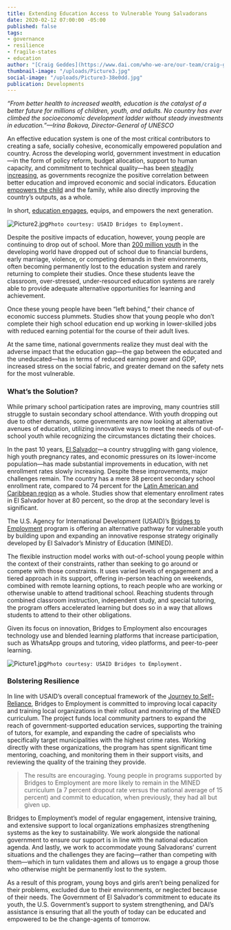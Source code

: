 ```yaml
---
title: Extending Education Access to Vulnerable Young Salvadorans
date: 2020-02-12 07:00:00 -05:00
published: false
tags:
- governance
- resilience
- fragile-states
- education
author: "[Craig Geddes](https://www.dai.com/who-we-are/our-team/craig-geddes)"
thumbnail-image: "/uploads/Picture3.jpg"
social-image: "/uploads/Picture3-38e0dd.jpg"
publication: Developments
---
```


*“From better health to increased wealth, education is the catalyst of a better future for millions of children, youth, and adults. No country has ever climbed the socioeconomic development ladder without steady investments in education.”—Irina Bokova, Director-General of UNESCO*

An effective education system is one of the most critical contributors to creating a safe, socially cohesive, economically empowered population and country. Across the developing world, government investment in education—in the form of policy reform, budget allocation, support to human capacity, and commitment to technical quality—has been [steadily increasing](https://ourworldindata.org/financing-education), as governments recognize the positive correlation between better education and improved economic and social indicators. Education [empowers the child](https://www.worldbank.org/en/news/immersive-story/2017/08/22/educating-girls-ending-child-marriage) and the family, while also directly improving the country’s outputs, as a whole. 

In short, [education engages](https://www.globalpartnership.org/results/education-data-highlights), equips, and empowers the next generation. 





![Picture2.jpg](/uploads/Picture2.jpg)`Photo courtesy: USAID Bridges to Employment.`

Despite the positive impacts of education, however, young people are continuing to drop out of school. More than [200 million youth](http://uis.unesco.org/sites/default/files/documents/new-methodology-shows-258-million-children-adolescents-and-youth-are-out-school.pdf) in the developing world have dropped out of school due to financial burdens, early marriage, violence, or competing demands in their environments, often becoming permanently lost to the education system and rarely returning to complete their studies. Once these students leave the classroom, over-stressed, under-resourced education systems are rarely able to provide adequate alternative opportunities for learning and achievement. 

Once these young people have been “left behind,” their chance of economic success plummets. Studies show that young people who don’t complete their high school education end up working in lower-skilled jobs with reduced earning potential for the course of their adult lives. 

At the same time, national governments realize they must deal with the adverse impact that the education gap—the gap between the educated and the uneducated—has in terms of reduced earning power and GDP, increased stress on the social fabric, and greater demand on the safety nets for the most vulnerable. 

### What’s the Solution? 

While primary school participation rates are improving, many countries still struggle to sustain secondary school attendance. With youth dropping out due to other demands, some governments are now looking at alternative avenues of education, utilizing innovative ways to meet the needs of out-of-school youth while recognizing the circumstances dictating their choices. 

In the past 10 years, [El Salvador](https://education.stateuniversity.com/pages/427/El-Salvador.html)—a country struggling with gang violence, high youth pregnancy rates, and economic pressures on its lower-income population—has made substantial improvements in education, with net enrollment rates slowly increasing. Despite these improvements, major challenges remain. The country has a mere 38 percent secondary school enrollment rate, compared to 74 percent for the [Latin American and Caribbean region](https://www.oecd.org/countries/elsalvador/Youth-Well-being-Policy-Review-of-El-Salvador-Assessment-and-Recommendations.pdf) as a whole. Studies show that elementary enrollment rates in El Salvador hover at 80 percent, so the drop at the secondary level is significant. 

The U.S. Agency for International Development (USAID)’s [Bridges to Employment](https://www.dai.com/our-work/projects/usaid-el-salvador-puentes-para-el-empleo-bridges-employment-project) program is offering an alternative pathway for vulnerable youth by building upon and expanding an innovative response strategy originally developed by El Salvador’s Ministry of Education (MINED). 

The flexible instruction model works with out-of-school young people within the context of their constraints, rather than seeking to go around or compete with those constraints. It uses varied levels of engagement and a tiered approach in its support, offering in-person teaching on weekends, combined with remote learning options, to reach people who are working or otherwise unable to attend traditional school. Reaching students through combined classroom instruction, independent study, and special tutoring, the program offers accelerated learning but does so in a way that allows students to attend to their other obligations. 

Given its focus on innovation, Bridges to Employment also encourages technology use and blended learning platforms that increase participation, such as WhatsApp groups and tutoring, video platforms, and peer-to-peer learning.

![Picture1.jpg](/uploads/Picture1.jpg)`Photo courtesy: USAID Bridges to Employment.`

### Bolstering Resilience

In line with USAID’s overall conceptual framework of the [Journey to Self-Reliance](https://www.usaid.gov/selfreliance), Bridges to Employment is committed to improving local capacity and training local organizations in their rollout and monitoring of the MINED curriculum. The project funds local community partners to expand the reach of government-supported education services, supporting the training of tutors, for example, and expanding the cadre of specialists who specifically target municipalities with the highest crime rates. Working directly with these organizations, the program has spent significant time mentoring, coaching, and monitoring them in their support visits, and reviewing the quality of the training they provide. 

> The results are encouraging. Young people in programs supported by Bridges to Employment are more likely to remain in the MINED curriculum (a 7 percent dropout rate versus the national average of 15 percent) and commit to education, when previously, they had all but given up.

Bridges to Employment’s model of regular engagement, intensive training, and extensive support to local organizations emphasizes strengthening systems as the key to sustainability. We work alongside the national government to ensure our support is in line with the national education agenda. And lastly, we work to accommodate young Salvadorans’ current situations and the challenges they are facing—rather than competing with them—which in turn validates them and allows us to engage a group those who otherwise might be permanently lost to the system. 

As a result of this program, young boys and girls aren’t being penalized for their problems, excluded due to their environments, or neglected because of their needs. The Government of El Salvador’s commitment to educate its youth, the U.S. Government’s support to system strengthening, and DAI’s assistance is ensuring that all the youth of today can be educated and empowered to be the change-agents of tomorrow. 